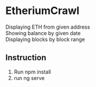 # EtheriumCrawl

Displaying ETH from given address<br/>
Showing balance by given date<br/>
Displaying blocks by block range<br/>

## Instruction

1. Run npm install
2. run ng serve
